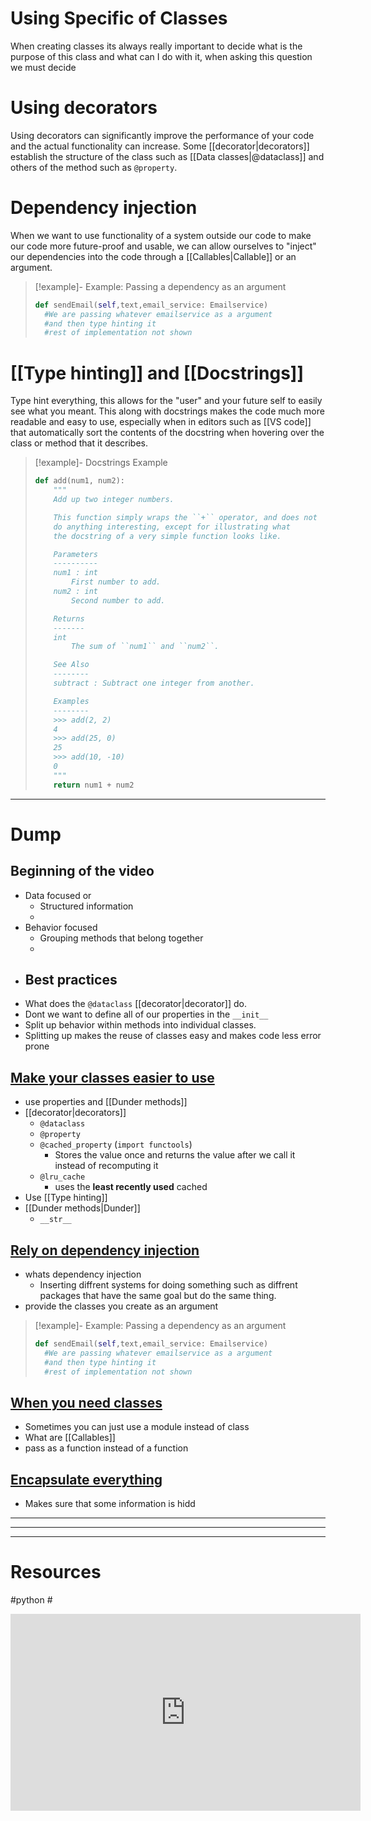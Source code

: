 


# Using Specific of Classes
When creating classes its always really important to decide what is the purpose of this class and what can I do with it, when asking this question we must decide 

# Using decorators 
Using decorators can significantly improve the performance of your code and the actual functionality can increase. Some [[decorator|decorators]] establish the structure of the class such as [[Data classes|@dataclass]] and others of the method such as `@property`.


# Dependency injection
When we want to use functionality of a system outside our code to make our code more future-proof and usable, we can allow ourselves to "inject" our dependencies into the code through a [[Callables|Callable]] or an argument.
> [!example]- Example: Passing a dependency as an argument 
> ``` python
> def sendEmail(self,text,email_service: Emailservice)
> 	#We are passing whatever emailservice as a argument
> 	#and then type hinting it 
> 	#rest of implementation not shown
> ```


# [[Type hinting]] and [[Docstrings]] 
Type hint everything, this allows for the "user" and your future self to easily see what you meant. This along with docstrings makes the code much more readable and easy to use, especially when in editors such as [[VS code]]  that automatically sort the contents of the docstring when hovering over the class or method that it describes.
> [!example]- Docstrings Example
> 
> ```python
> def add(num1, num2):
>     """
>     Add up two integer numbers.
> 
>     This function simply wraps the ``+`` operator, and does not
>     do anything interesting, except for illustrating what
>     the docstring of a very simple function looks like.
> 
>     Parameters
>     ----------
>     num1 : int
>         First number to add.
>     num2 : int
>         Second number to add.
> 
>     Returns
>     -------
>     int
>         The sum of ``num1`` and ``num2``.
> 
>     See Also
>     --------
>     subtract : Subtract one integer from another.
> 
>     Examples
>     --------
>     >>> add(2, 2)
>     4
>     >>> add(25, 0)
>     25
>     >>> add(10, -10)
>     0
>     """
>     return num1 + num2
> ```


---
# Dump

## Beginning of the video
- Data focused or 
	- Structured information
	- 
- Behavior focused 
	- Grouping methods that belong together
	- 
- Best practices
	- 
- What does the `@dataclass` [[decorator|decorator]] do.
- Dont we want to define all of our properties in the `__init__`
- Split up behavior within methods into individual classes.
- Splitting up makes the reuse of classes easy and makes code less error prone

## [Make your classes easier to use ](https://youtu.be/lX9UQp2NwTk?t=524)
- use properties and [[Dunder methods]]
- [[decorator|decorators]]
	- `@dataclass`
	- `@property`
	- `@cached_property` (`import functools`)
		- Stores the value once and returns the value after we call it instead of recomputing it 
	- `@lru_cache`
		- uses the **least recently used** cached
- Use [[Type hinting]]
- [[Dunder methods|Dunder]] 
	- `__str__` 



## [Rely on dependency injection](https://youtu.be/lX9UQp2NwTk?t=857)
- whats dependency injection
	- Inserting diffrent systems for doing something such as diffrent packages that have the same goal but do the same thing.
- provide the classes you create as an argument 

> [!example]- Example: Passing a dependency as an argument 
> ``` python
> def sendEmail(self,text,email_service: Emailservice)
> 	#We are passing whatever emailservice as a argument
> 	#and then type hinting it 
> 	#rest of implementation not shown
> ```

## [When you need classes](https://youtu.be/lX9UQp2NwTk?t=1062)
- Sometimes you can just use a module instead of class
- What are [[Callables]] 
- pass as a function instead of a function

## [Encapsulate everything](https://youtu.be/lX9UQp2NwTk?t=1365)
- Makes sure that some information is hidd


---


--- 

---
# Resources 
#python #
<iframe width="560" height="315" src="https://www.youtube.com/embed/lX9UQp2NwTk?si=MKnNLKMO4jU6IJT9" title="YouTube video player" frameborder="0" allow="accelerometer; autoplay; clipboard-write; encrypted-media; gyroscope; picture-in-picture; web-share" allowfullscreen></iframe>
